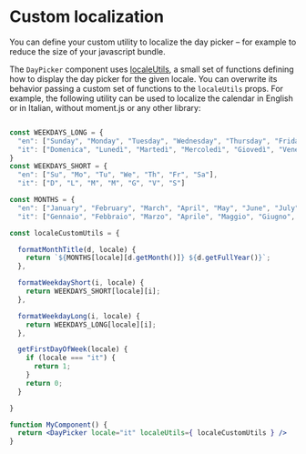 # Custom localization

You can define your custom utility to localize the day picker – for example to reduce the size of your javascript bundle.

The `DayPicker` component uses [localeUtils](LocaleUtils.md), a small set of functions defining how to display the day picker for the given locale.
You can overwrite its behavior passing a custom set of functions to the `localeUtils` props. For example, the following utility can be used to localize the calendar in English or in Italian, without moment.js or any other library:

```jsx

const WEEKDAYS_LONG = {
  "en": ["Sunday", "Monday", "Tuesday", "Wednesday", "Thursday", "Friday", "Saturday"],
  "it": ["Domenica", "Lunedì", "Martedì", "Mercoledì", "Giovedì", "Venerdì", "Sabato"]
}
const WEEKDAYS_SHORT = {
  "en": ["Su", "Mo", "Tu", "We", "Th", "Fr", "Sa"],
  "it": ["D", "L", "M", "M", "G", "V", "S"]

const MONTHS = {
  "en": ["January", "February", "March", "April", "May", "June", "July", "August", "September", "October", "November", "December"]
  "it": ["Gennaio", "Febbraio", "Marzo", "Aprile", "Maggio", "Giugno", "Luglio", "Agosto", "Settembre", "Ottobre", "Novembre", "Dicembre"];

const localeCustomUtils = {

  formatMonthTitle(d, locale) {
    return `${MONTHS[locale][d.getMonth()]} ${d.getFullYear()}`;
  },

  formatWeekdayShort(i, locale) {
    return WEEKDAYS_SHORT[locale][i];
  },

  formatWeekdayLong(i, locale) {
    return WEEKDAYS_LONG[locale][i];
  },

  getFirstDayOfWeek(locale) {
    if (locale === "it") {
      return 1;
    }
    return 0;
  }

}

function MyComponent() {
  return <DayPicker locale="it" localeUtils={ localeCustomUtils } />
}

```
